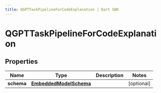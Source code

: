 ```yaml
---
title: QGPTTaskPipelineForCodeExplanation | Dart SDK
---
```


# QGPTTaskPipelineForCodeExplanation

## Properties
Name | Type | Description | Notes
------------ | ------------- | ------------- | -------------
**schema** | [**EmbeddedModelSchema**](EmbeddedModelSchema) |  | [optional] 


